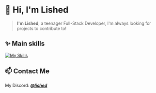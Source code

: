 # 👋 Hi, I'm Lished
> **I'm Lished**, a teenager Full-Stack Developer, I'm always looking for projects to contribute to!
## ✨ Main skills
[![My Skills](https://skillicons.dev/icons?i=java,kotlin,ktor,androidstudio,firebase,typescript,tailwindcss,supabase,postgresql)](https://skillicons.dev)
## 📫 Contact Me
My Discord: [***@lished***](https://discordapp.com/users/727170743217029292)

<!-- [![Anurag's GitHub stats](https://github-readme-stats.vercel.app/api?username=L1shed)](https://github.com/anuraghazra/github-readme-stats)
